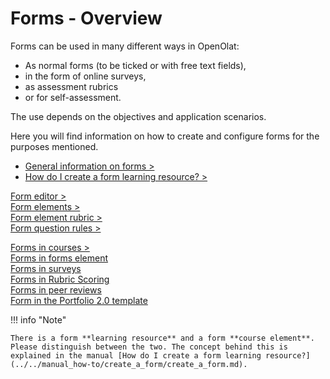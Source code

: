 # Forms - Overview

Forms can be used in many different ways in OpenOlat: 

* As normal forms (to be ticked or with free text fields), 
* in the form of online surveys, 
* as assessment rubrics 
* or for self-assessment.

The use depends on the objectives and application scenarios.

Here you will find information on how to create and configure forms for the purposes mentioned.


* [General information on forms >](../learningresources/General_information_on_Forms.md)<br>
* [How do I create a form learning resource? >](../../manual_how-to/create_a_form/create_a_form.md)

[Form editor >](Form_Editor.md)<br>
[Form elements >](Form_Elements.md)<br>
[Form element rubric >](Form_Element_Rubric.md)<br>
[Form question rules >](Form_Question_Rules.md)<br>
  
[Forms in courses >](../learningresources/Forms_in_Courses.md)<br>
[Forms in forms element](../learningresources/Course_Element_Form.md)<br>
[Forms in surveys](../learningresources/Course_Element_Survey.md)<br>
[Forms in Rubric Scoring](Forms_in_Rubric_Scoring.md)<br>
[Forms in peer reviews](Course_Element_Task.md#revisions)<br>
[Form in the Portfolio 2.0 template](Forms_in_the_ePortfolio_template.md)


!!! info "Note"

    There is a form **learning resource** and a form **course element**. Please distinguish between the two. The concept behind this is explained in the manual [How do I create a form learning resource?](../../manual_how-to/create_a_form/create_a_form.md).
